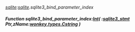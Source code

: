 _[sqlite](../../modules/sqlite/sqlite-module.md):[sqlite](../../modules/sqlite/sqlite-module.md).sqlite3\_bind\_parameter\_index_
##### Function sqlite3\_bind\_parameter\_index:[Int](../../modules/wonkey/wonkey-types-int.md)( :[sqlite3_stmt](../../modules/sqlite/sqlite-sqlite3_stmt.md) Ptr,zName:[wonkey.types.Cstring](../../modules/wonkey/wonkey-types-cstring.md) )
